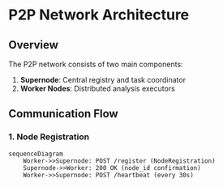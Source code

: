 # P2P Network Architecture

## Overview
The P2P network consists of two main components:
1. **Supernode**: Central registry and task coordinator
2. **Worker Nodes**: Distributed analysis executors

## Communication Flow

### 1. Node Registration
```mermaid
sequenceDiagram
    Worker->>Supernode: POST /register (NodeRegistration)
    Supernode->>Worker: 200 OK (node_id confirmation)
    Worker->>Supernode: POST /heartbeat (every 30s)